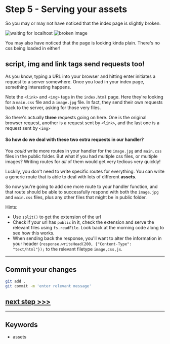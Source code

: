 # Step 5 - Serving your assets

So you may or may not have noticed that the index page is slightly broken.

![waiting for localhost](readme-images/step5-waiting-for-localhost.png)
![broken image](readme-images/step5-broken-image.png)

You may also have noticed that the page is looking kinda plain.  There's no css being loaded in either!

## **script**, **img** and **link** tags send requests too!

As you know, typing a URL into your browser and hitting enter initiates a request to a server somewhere. Once you load in your index page, something interesting happens.

Note the `<link>` and `<img>` tags in the `index.html` page. Here they're looking for a `main.css` file and a `image.jpg` file. In fact, they send their own requests back to the server, asking for those very files.

So there's actually **three** requests going on here. One is the original browser request, another is a request sent by `<link>`, and the last one is a request sent by `<img>`

#### So how do we deal with these two extra requests in our handler?

You *could* write more routes in your handler for the `image.jpg` and `main.css` files in the public folder. But what if you had multiple css files, or multiple images?  Writing routes for *all* of them would get very tedious very quickly!

Luckily, you don't need to write specific routes for everything.  You can write a generic route that is able to deal with lots of different **assets**.

So now you're going to add one more route to your handler function, and that route should be able to successfully respond with both the `image.jpg` and `main.css` files, plus any other files that might be in public folder.

Hints:
* Use `split()` to get the extension of the url
* Check if your url has `public` in it, check the extension and serve the relevant files using `fs.readFile`. Look back at the morning code along to see how this works.
* When sending back the response, you'll want to alter the information in your header (`response.writeHead(200, {"Content-Type": "text/html"});` to the relevant filetype `image,css,js`.

---
## Commit your changes

```bash
git add .
git commit -m 'enter relevant message'
```

## [**next step >>>**](step06.md)
---
## Keywords
* assets
